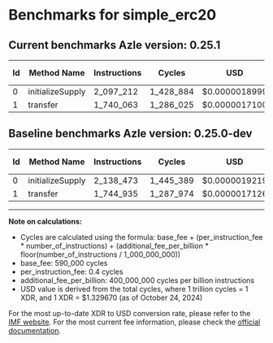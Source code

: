 # Benchmarks for simple_erc20

## Current benchmarks Azle version: 0.25.1

| Id  | Method Name      | Instructions | Cycles    | USD           | USD/Million Calls | Change                             |
| --- | ---------------- | ------------ | --------- | ------------- | ----------------- | ---------------------------------- |
| 0   | initializeSupply | 2_097_212    | 1_428_884 | $0.0000018999 | $1.89             | <font color="green">-41_261</font> |
| 1   | transfer         | 1_740_063    | 1_286_025 | $0.0000017100 | $1.70             | <font color="green">-4_872</font>  |

## Baseline benchmarks Azle version: 0.25.0-dev

| Id  | Method Name      | Instructions | Cycles    | USD           | USD/Million Calls |
| --- | ---------------- | ------------ | --------- | ------------- | ----------------- |
| 0   | initializeSupply | 2_138_473    | 1_445_389 | $0.0000019219 | $1.92             |
| 1   | transfer         | 1_744_935    | 1_287_974 | $0.0000017126 | $1.71             |

---

**Note on calculations:**

- Cycles are calculated using the formula: base_fee + (per_instruction_fee \* number_of_instructions) + (additional_fee_per_billion \* floor(number_of_instructions / 1_000_000_000))
- base_fee: 590_000 cycles
- per_instruction_fee: 0.4 cycles
- additional_fee_per_billion: 400_000_000 cycles per billion instructions
- USD value is derived from the total cycles, where 1 trillion cycles = 1 XDR, and 1 XDR = $1.329670 (as of October 24, 2024)

For the most up-to-date XDR to USD conversion rate, please refer to the [IMF website](https://www.imf.org/external/np/fin/data/rms_sdrv.aspx).
For the most current fee information, please check the [official documentation](https://internetcomputer.org/docs/current/developer-docs/gas-cost#execution).
